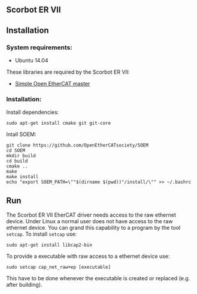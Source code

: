 Scorbot ER VII
--------------

Installation
------------

### System requirements: 
* Ubuntu 14.04 

These libraries are required by the Scorbot ER VII: 

* [Simple Open EtherCAT master](https://github.com/OpenEtherCATsociety/SOEM)


### Installation:

Install dependencies:

```shell
sudo apt-get install cmake git git-core
```

Intall SOEM:

```shell
git clone https://github.com/OpenEtherCATsociety/SOEM
cd SOEM
mkdir build
cd build
cmake ..
make
make install
echo "export SOEM_PATH=\""$(dirname $(pwd))"/install/\"" >> ~/.bashrc
```

Run
---

The Scorbot ER VII EherCAT driver needs access to the raw ethernet device. Under Linux a normal user does not have access to the raw ethernet device. You can grand this capability to a program by the tool `setcap`. To install `setcap` use:

```shell
sudo apt-get install libcap2-bin
```

To provide a executable with raw access to a ethernet device use:

```shell
sudo setcap cap_net_raw+ep [executable]
```

This have to be done whenever the executable is created or replaced (e.g. after building).


